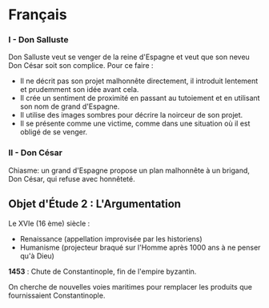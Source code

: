 # Français

### I - Don Salluste

Don Salluste veut se venger de la reine d'Espagne et veut que son neveu Don César soit son complice. Pour ce faire :

- Il ne décrit pas son projet malhonnête directement, il introduit lentement et prudemment son idée avant cela.
- Il crée un sentiment de proximité en passant au tutoiement et en utilisant son nom de grand d'Espagne.
- Il utilise des images sombres pour décrire la noirceur de son projet.
- Il se présente comme une victime, comme dans une situation où il est obligé de se venger.

### II - Don César

Chiasme: un grand d'Espagne propose un plan malhonnête à un brigand, Don César, qui refuse avec honnêteté.

## Objet d'Étude 2 : L'Argumentation

Le XVIe (16 ème) siècle :

- Renaissance (appellation improvisée par les historiens)
- Humanisme (projecteur braqué sur l'Homme après 1000 ans à ne penser qu'à Dieu)

**1453** : Chute de Constantinople, fin de l'empire byzantin.

On cherche de nouvelles voies maritimes pour remplacer les produits que fournissaient Constantinople.

